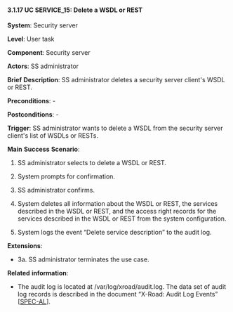 #### 3.1.17 UC SERVICE\_15: Delete a WSDL or REST

**System**: Security server

**Level**: User task

**Component**: Security server

**Actors**: SS administrator

**Brief** **Description**: SS administrator deletes a security server
client's WSDL or REST.

**Preconditions**: -

**Postconditions**: -

**Trigger**: SS administrator wants to delete a WSDL from the security
server client's list of WSDLs or RESTs.

**Main** **Success** **Scenario**:

1.  SS administrator selects to delete a WSDL or REST.

2.  System prompts for confirmation.

3.  SS administrator confirms.

4.  System deletes all information about the WSDL or REST, the services
    described in the WSDL or REST, and the access right records for the services
    described in the WSDL or REST from the system configuration.

5.  System logs the event “Delete service description” to the audit log.

**Extensions**:

- 3a. SS administrator terminates the use case.

**Related** **information**:

-   The audit log is located at /var/log/xroad/audit.log. The data set
    of audit log records is described in the document “X-Road: Audit Log
    Events” \[[SPEC-AL](#Ref_SPEC-AL)\].